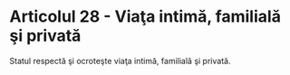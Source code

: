# Articolul 28 - Viaţa intimă, familială şi privată

Statul respectă şi ocroteşte viaţa intimă, familială şi privată.